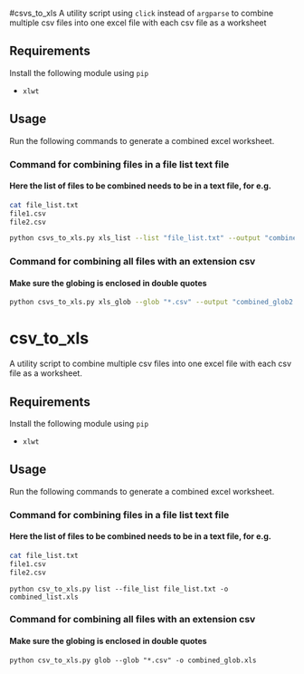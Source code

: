 #csvs_to_xls
A utility script using `click` instead of `argparse` to combine multiple csv files into one excel file with each csv file as a worksheet

## Requirements
Install the following module using `pip`
- `xlwt`

## Usage
Run the following commands to generate a combined excel worksheet.

### Command for combining files in a file list text file
#### Here the list of files to be combined needs to be in a text file, for e.g.
```sh
cat file_list.txt
file1.csv
file2.csv
```

```sh
python csvs_to_xls.py xls_list --list "file_list.txt" --output "combined_list2.xls"
```
### Command for combining all files with an extension csv
#### Make sure the globing is enclosed in double quotes
```sh
python csvs_to_xls.py xls_glob --glob "*.csv" --output "combined_glob2.xls"
```

# csv_to_xls
A utility script to combine multiple csv files into one excel file with each csv file as a worksheet.

## Requirements
Install the following module using `pip`
- `xlwt`

## Usage
Run the following commands to generate a combined excel worksheet.

### Command for combining files in a file list text file
#### Here the list of files to be combined needs to be in a text file, for e.g.
```sh
cat file_list.txt
file1.csv
file2.csv
```

`python csv_to_xls.py list --file_list file_list.txt -o combined_list.xls`

### Command for combining all files with an extension csv
#### Make sure the globing is enclosed in double quotes
`python csv_to_xls.py glob --glob "*.csv" -o combined_glob.xls`
